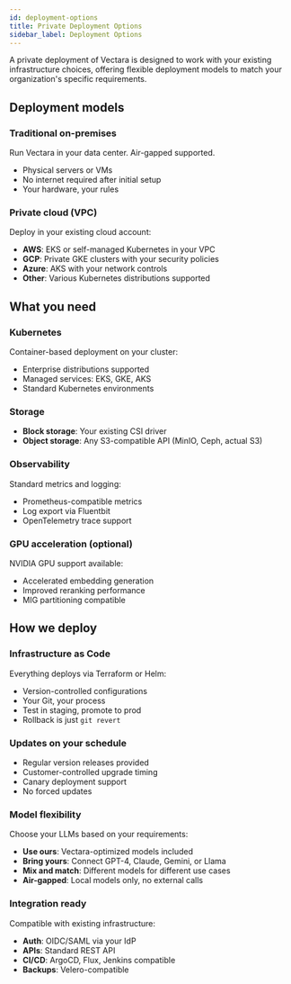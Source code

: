 ```yaml
---
id: deployment-options
title: Private Deployment Options
sidebar_label: Deployment Options
---
```


A private deployment of Vectara is designed to work with your existing 
infrastructure choices, offering flexible deployment models to match your 
organization's specific requirements.

## Deployment models

### Traditional on-premises

Run Vectara in your data center. Air-gapped supported.

- Physical servers or VMs
- No internet required after initial setup
- Your hardware, your rules

### Private cloud (VPC)

Deploy in your existing cloud account:

- **AWS**: EKS or self-managed Kubernetes in your VPC
- **GCP**: Private GKE clusters with your security policies
- **Azure**: AKS with your network controls
- **Other**: Various Kubernetes distributions supported

## What you need

### Kubernetes

Container-based deployment on your cluster:

- Enterprise distributions supported
- Managed services: EKS, GKE, AKS
- Standard Kubernetes environments

### Storage

- **Block storage**: Your existing CSI driver
- **Object storage**: Any S3-compatible API (MinIO, Ceph, actual S3)

### Observability

Standard metrics and logging:

- Prometheus-compatible metrics
- Log export via Fluentbit
- OpenTelemetry trace support

### GPU acceleration (optional)

NVIDIA GPU support available:

- Accelerated embedding generation
- Improved reranking performance
- MIG partitioning compatible

## How we deploy

### Infrastructure as Code

Everything deploys via Terraform or Helm:

- Version-controlled configurations
- Your Git, your process
- Test in staging, promote to prod
- Rollback is just `git revert`

### Updates on your schedule

- Regular version releases provided
- Customer-controlled upgrade timing
- Canary deployment support
- No forced updates

### Model flexibility

Choose your LLMs based on your requirements:

- **Use ours**: Vectara-optimized models included
- **Bring yours**: Connect GPT-4, Claude, Gemini, or Llama
- **Mix and match**: Different models for different use cases
- **Air-gapped**: Local models only, no external calls

### Integration ready

Compatible with existing infrastructure:

- **Auth**: OIDC/SAML via your IdP
- **APIs**: Standard REST API
- **CI/CD**: ArgoCD, Flux, Jenkins compatible
- **Backups**: Velero-compatible
